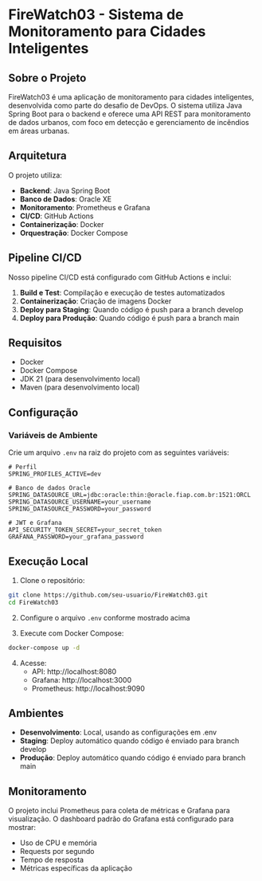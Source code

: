 # FireWatch03 - Sistema de Monitoramento para Cidades Inteligentes

## Sobre o Projeto

FireWatch03 é uma aplicação de monitoramento para cidades inteligentes, desenvolvida como parte do desafio de DevOps. O sistema utiliza Java Spring Boot para o backend e oferece uma API REST para monitoramento de dados urbanos, com foco em detecção e gerenciamento de incêndios em áreas urbanas.

## Arquitetura

O projeto utiliza:
- **Backend**: Java Spring Boot
- **Banco de Dados**: Oracle XE
- **Monitoramento**: Prometheus e Grafana
- **CI/CD**: GitHub Actions
- **Containerização**: Docker
- **Orquestração**: Docker Compose

## Pipeline CI/CD

Nosso pipeline CI/CD está configurado com GitHub Actions e inclui:

1. **Build e Test**: Compilação e execução de testes automatizados
2. **Containerização**: Criação de imagens Docker
3. **Deploy para Staging**: Quando código é push para a branch develop
4. **Deploy para Produção**: Quando código é push para a branch main

## Requisitos

- Docker
- Docker Compose
- JDK 21 (para desenvolvimento local)
- Maven (para desenvolvimento local)

## Configuração

### Variáveis de Ambiente

Crie um arquivo `.env` na raiz do projeto com as seguintes variáveis:

```
# Perfil
SPRING_PROFILES_ACTIVE=dev

# Banco de dados Oracle
SPRING_DATASOURCE_URL=jdbc:oracle:thin:@oracle.fiap.com.br:1521:ORCL
SPRING_DATASOURCE_USERNAME=your_username
SPRING_DATASOURCE_PASSWORD=your_password

# JWT e Grafana
API_SECURITY_TOKEN_SECRET=your_secret_token
GRAFANA_PASSWORD=your_grafana_password
```

## Execução Local

1. Clone o repositório:
```bash
git clone https://github.com/seu-usuario/FireWatch03.git
cd FireWatch03
```

2. Configure o arquivo `.env` conforme mostrado acima

3. Execute com Docker Compose:
```bash
docker-compose up -d
```

4. Acesse:
   - API: http://localhost:8080
   - Grafana: http://localhost:3000 
   - Prometheus: http://localhost:9090

## Ambientes

- **Desenvolvimento**: Local, usando as configurações em .env
- **Staging**: Deploy automático quando código é enviado para branch develop
- **Produção**: Deploy automático quando código é enviado para branch main

## Monitoramento

O projeto inclui Prometheus para coleta de métricas e Grafana para visualização. O dashboard padrão do Grafana está configurado para mostrar:

- Uso de CPU e memória
- Requests por segundo
- Tempo de resposta
- Métricas específicas da aplicação
